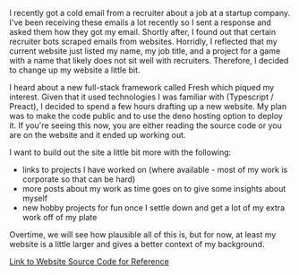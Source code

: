 I recently got a cold email from a recruiter about a job at a startup company. I've been receiving these emails a lot recently so I sent a response and asked them how they got my email. Shortly after, I found out that certain recruiter bots scraped emails from websites. Horridly, I reflected that my current website just listed my name, my job title, and a project for a game with a name that likely does not sit well with recruiters. Therefore, I decided to change up my website a little bit.

I heard about a new full-stack framework called Fresh which piqued my interest. Given that it used technologies I was familiar with (Typescript / Preact), I decided to spend a few hours drafting up a new website. My plan was to make the code public and to use the deno hosting option to deploy it. If you're seeing this now, you are either reading the source code or you are on the website and it ended up working out.

I want to build out the site a little bit more with the following:

- links to projects I have worked on (where available - most of my work is corporate so that can be hard)
- more posts about my work as time goes on to give some insights about myself
- new hobby projects for fun once I settle down and get a lot of my extra work off of my plate

Overtime, we will see how plausible all of this is, but for now, at least my website is a little larger and gives a better context of my background.

[Link to Website Source Code for Reference](https://github.com/JacobEmmersonStovall/jacobstovallwebsite2022/)